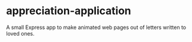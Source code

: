 # appreciation-application
A small Express app to make animated web pages out of letters written to loved ones.
